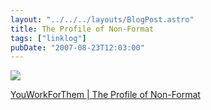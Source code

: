 ```yaml
---
layout: "../../../layouts/BlogPost.astro"
title: The Profile of Non-Format
tags: ["linklog"]
pubDate: "2007-08-23T12:03:00"
---
```


![](/images/notes/the-profile-of-non-format.jpg)

[YouWorkForThem | The Profile of Non-Format](https://blog.youworkforthem.com/2007/08/01/the-profile-of-non-format/)
